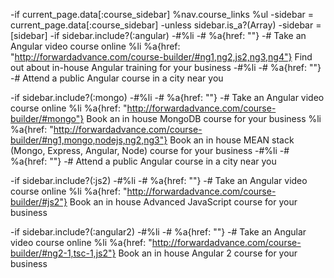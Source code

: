 -if current_page.data[:course_sidebar]
%nav.course_links
%ul
-sidebar = current_page.data[:course_sidebar]
-unless sidebar.is_a?(Array)
-sidebar = [sidebar]
-if sidebar.include?(:angular)
-#%li
-#  %a{href: ""}
-#    Take an Angular video course online
%li
%a{href: "http://forwardadvance.com/course-builder/#ng1,ng2,js2,ng3,ng4"}
Find out about in-house Angular training for your business
-#%li
-#  %a{href: ""}
-#    Attend a public Angular course in a city near you

-if sidebar.include?(:mongo)
-#%li
-#  %a{href: ""}
-#    Take an Angular video course online
%li
%a{href: "http://forwardadvance.com/course-builder/#mongo"}
Book an in house MongoDB course for your business
%li
%a{href: "http://forwardadvance.com/course-builder/#ng1,mongo,nodejs,ng2,ng3"}
Book an in house MEAN stack (Mongo, Express, Angular, Node) course for your business
-#%li
-#  %a{href: ""}
-#    Attend a public Angular course in a city near you

-if sidebar.include?(:js2)
-#%li
-#  %a{href: ""}
-#    Take an Angular video course online
%li
%a{href: "http://forwardadvance.com/course-builder/#js2"}
Book an in house Advanced JavaScript course for your business

-if sidebar.include?(:angular2)
-#%li
-#  %a{href: ""}
-#    Take an Angular video course online
%li
%a{href: "http://forwardadvance.com/course-builder/#ng2-1,tsc-1,js2"}
Book an in house Angular 2 course for your business
